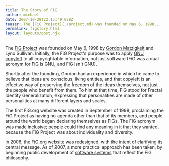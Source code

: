 ```yaml
---
title: The Story of FiG
author: michael
date: 2007-10-28T22:13:49.028Z
teaser: The [FiG Project](./project.md) was founded on May 6, 1998...
permalink: figstory.html
layout: layouts/post.njk
---
```

The [FiG Project](./project.md) was founded on May 6, 1998 by [Gordon Matzigkeit](http://michael.fig.org/) and Lyno Sullivan. Initially, the FiG Project's purpose was to apply [GNU copyleft](http://www.gnu.org/licenses/licenses.html#WhatIsCopyleft) to all copyrightable information, not just software (FiG was a dual acronym for FiG Is GNU, and FiG Isn't GNU).

Shortly after the founding, Gordon had an experience in which he came to believe that ideas are conscious, living entities, and that copyleft is an effective way of preserving the freedom of the ideas themselves, not just the people who benefit from them. To him at that time, FiG stood for Fractal Identity Generalization, expressing that personalities are made of other personalities at many different layers and scales.

The first FiG.org website was created in September of 1998, proclaiming the FiG Project as having no agenda other than that of its members, and people around the world began declaring themselves as FiGs. The FiG acronym was made inclusive; people could find any meaning in it that they wanted, because the FiG Project was about individuality and diversity.

In 2006, the FiG.org website was redesigned, with the intent of clarifying its central message. As of 2007, a more practical approach has been taken, by beginning public development of [software systems](/software.html) that reflect the FiG philosophy.